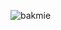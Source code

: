 ![bakmie](https://github.com/wellybunglon/Bakmi-Aceh/assets/147225667/f01e09fe-5f09-46f8-8e5b-b25562edb5e0)
